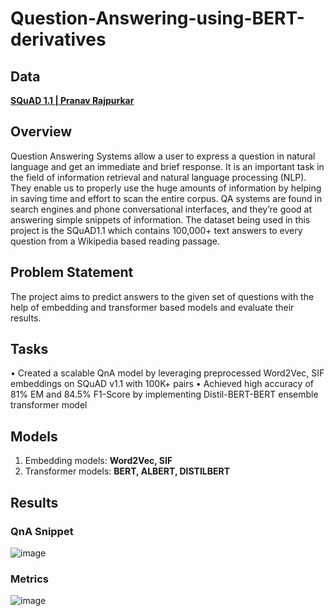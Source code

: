 # Question-Answering-using-BERT-derivatives

## Data
**[SQuAD 1.1 | Pranav Rajpurkar](https://rajpurkar.github.io/SQuAD-explorer/)**

## Overview
Question Answering Systems allow a user to express a question in natural language and get an immediate and brief response. It is an important task in the field of information retrieval and natural language processing (NLP). They enable us to properly use the huge amounts of information by helping in saving time and effort to scan the entire corpus. QA systems are found in search engines and phone conversational interfaces, and they’re good at answering simple snippets of information. The dataset being used in this project is the SQuAD1.1 which contains 100,000+ text answers to every question from a Wikipedia based reading passage.

## Problem Statement
The project aims to predict answers to the given set of questions with the help of embedding and transformer based models and evaluate their results.

## Tasks
• Created a scalable QnA model by leveraging preprocessed Word2Vec, SIF embeddings on SQuAD v1.1 with 100K+ pairs
• Achieved high accuracy of 81% EM and 84.5% F1-Score by implementing Distil-BERT-BERT ensemble transformer model


## Models
1. Embedding models: **Word2Vec, SIF**
2. Transformer models: **BERT, ALBERT, DISTILBERT**


## Results

### QnA Snippet
![image](https://github.com/sohamthirty/Question-Answering-using-BERT-derivatives/assets/56295513/935de381-7633-45d3-b597-340b00002a10)

### Metrics
![image](https://github.com/sohamthirty/Question-Answering-using-BERT-derivatives/assets/56295513/f382331b-340f-41bc-9281-d97805d9ef28)


